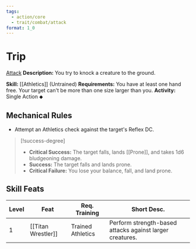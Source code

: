 ```yaml
---
tags:
  - action/core
  - trait/combat/attack
format: 1_0
---
```

# Trip [](#Actions "Single Action")

[Attack](Attack.md "Combat Trait")
**Description:** You try to knock a creature to the ground. 

**Skill:** [[Athletics]] (Untrained)
**Requirements:** You have at least one hand free. Your target can't be more than one size larger than you.
**Activity:** Single Action ⬥

## Mechanical Rules

- Attempt an Athletics check against the target's Reflex DC.  

> [!success-degree]
>- **Critical Success:** The target falls, lands [[Prone]], and takes 1d6 bludgeoning damage.  
>- **Success:** The target falls and lands prone.  
>- **Critical Failure:** You lose your balance, fall, and land prone.

## Skill Feats

| Level | Feat               | Req. Training     | Short Desc.                                              |
| ----- | ------------------ | ----------------- | -------------------------------------------------------- |
| 1     | [[Titan Wrestler]] | Trained Athletics | Perform strength-based attacks against larger creatures. |
